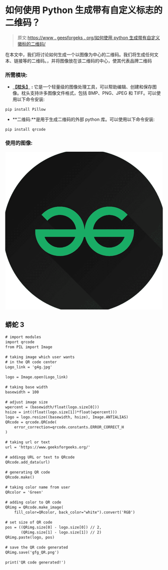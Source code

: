# 如何使用 Python 生成带有自定义标志的二维码？

> 原文:[https://www . geesforgeks . org/如何使用 python 生成带有自定义徽标的二维码/](https://www.geeksforgeeks.org/how-to-generate-qr-codes-with-a-custom-logo-using-python/)

在本文中，我们将讨论如何生成一个以图像为中心的二维码。我们将生成任何文本、链接等的二维码。，并将图像放在该二维码的中心，使其代表品牌二维码

### 所需模块:

*   [**【枕头】**](https://www.geeksforgeeks.org/python-pillow-a-fork-of-pil/) **:** 它是一个轻量级的图像处理工具，可以帮助编辑、创建和保存图像。枕头支持许多图像文件格式，包括 BMP、PNG、JPEG 和 TIFF。可以使用以下命令安装:

```
pip install Pillow
```

*   **二维码:**是用于生成二维码的外部 python 库。可以使用以下命令安装:

```
pip install qrcode
```

### **使用的图像:**

![](img/d3794a7c2e68a1be8e4507615cf58d4a.png)

## 蟒蛇 3

```
# import modules
import qrcode
from PIL import Image

# taking image which user wants 
# in the QR code center
Logo_link = 'g4g.jpg'

logo = Image.open(Logo_link)

# taking base width
basewidth = 100

# adjust image size
wpercent = (basewidth/float(logo.size[0]))
hsize = int((float(logo.size[1])*float(wpercent)))
logo = logo.resize((basewidth, hsize), Image.ANTIALIAS)
QRcode = qrcode.QRCode(
    error_correction=qrcode.constants.ERROR_CORRECT_H
)

# taking url or text
url = 'https://www.geeksforgeeks.org/'

# addingg URL or text to QRcode
QRcode.add_data(url)

# generating QR code
QRcode.make()

# taking color name from user
QRcolor = 'Green'

# adding color to QR code
QRimg = QRcode.make_image(
    fill_color=QRcolor, back_color="white").convert('RGB')

# set size of QR code
pos = ((QRimg.size[0] - logo.size[0]) // 2,
       (QRimg.size[1] - logo.size[1]) // 2)
QRimg.paste(logo, pos)

# save the QR code generated
QRimg.save('gfg_QR.png')

print('QR code generated!')
```